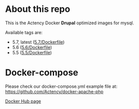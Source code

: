 # About this repo

This is the Actency Docker **Drupal** optimized images for mysql.

Available tags are:
- 5.7, latest ([5.7/Dockerfile](https://github.com/Actency/docker-mysql/tree/master/5.7/Dockerfile))
- 5.6 ([5.6/Dockerfile](https://github.com/Actency/docker-mysql/tree/master/5.6/Dockerfile))
- 5.5 ([5.5/Dockerfile](https://github.com/Actency/docker-mysql/tree/master/5.5/Dockerfile))

# Docker-compose

Please check our docker-compose.yml example file at: https://github.com/Actency/docker-apache-php

[Docker Hub page](https://hub.docker.com/r/actency/docker-mysql/)
